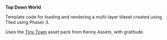 **Top Down World**

Template code for loading and rendering a multi-layer tileset created using Tiled 
using Phaser 3.

Uses the [Tiny Town](https://kenney.nl/assets/tiny-town) asset pack from Kenny Assets, with gratitude.